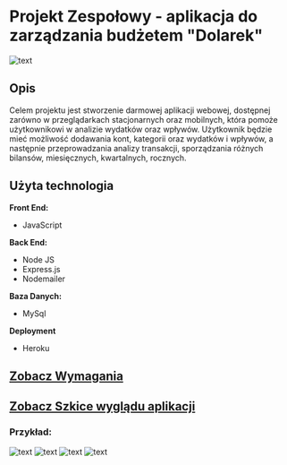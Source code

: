 # Projekt Zespołowy - aplikacja do zarządzania budżetem "Dolarek"

![text](https://github.com/projektzespolowybudzet/zarzadzaniebudzetemprojekt/blob/main/Style/dolarek-logo-zip-file/png/logo-no-background.png)

## Opis

Celem projektu jest stworzenie darmowej aplikacji webowej, dostępnej zarówno w przeglądarkach stacjonarnych oraz mobilnych, która pomoże użytkownikowi w analizie wydatków oraz wpływów. Użytkownik będzie mieć możliwość dodawania kont, kategorii oraz wydatków i wpływów, a następnie przeprowadzania analizy transakcji, sporządzania różnych bilansów, miesięcznych, kwartalnych, rocznych.

## Użyta technologia

**Front End:**
* JavaScript

**Back End:**
* Node JS 
* Express.js
* Nodemailer

**Baza Danych:**
* MySql

**Deployment**
* Heroku

## [Zobacz Wymagania](https://github.com/projektzespolowybudzet/zarzadzaniebudzetemprojekt/blob/main/Inzynieria%20wymagan/Wymagania.pdf)
## [Zobacz Szkice wyglądu aplikacji](https://github.com/projektzespolowybudzet/zarzadzaniebudzetemprojekt/blob/main/Inzynieria%20wymagan/Projekt%20interfejsu%20u%C5%BCytkownika.pdf)
### Przykład:
![text](https://github.com/projektzespolowybudzet/zarzadzaniebudzetemprojekt/blob/main/Inzynieria%20wymagan/Interfejs%20png/Ekran%20logowania.png)
![text](https://github.com/projektzespolowybudzet/zarzadzaniebudzetemprojekt/blob/main/Inzynieria%20wymagan/Interfejs%20png/Analiza%20-%20Wszystkie%20wydatki.png)
![text](https://github.com/projektzespolowybudzet/zarzadzaniebudzetemprojekt/blob/main/Inzynieria%20wymagan/Interfejs%20png/Transakcje.png)
![text](https://github.com/projektzespolowybudzet/zarzadzaniebudzetemprojekt/blob/main/Inzynieria%20wymagan/Interfejs%20png/Dodaj%20transakcje.png)
